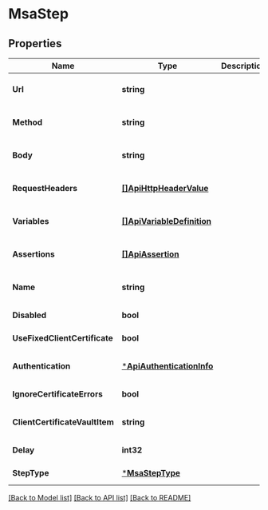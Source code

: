 # MsaStep

## Properties
Name | Type | Description | Notes
------------ | ------------- | ------------- | -------------
**Url** | **string** |  | [optional] [default to null]
**Method** | **string** |  | [optional] [default to null]
**Body** | **string** |  | [optional] [default to null]
**RequestHeaders** | [**[]ApiHttpHeaderValue**](ApiHttpHeaderValue.md) |  | [optional] [default to null]
**Variables** | [**[]ApiVariableDefinition**](ApiVariableDefinition.md) |  | [optional] [default to null]
**Assertions** | [**[]ApiAssertion**](ApiAssertion.md) |  | [optional] [default to null]
**Name** | **string** |  | [optional] [default to null]
**Disabled** | **bool** |  | [default to null]
**UseFixedClientCertificate** | **bool** |  | [default to null]
**Authentication** | [***ApiAuthenticationInfo**](ApiAuthenticationInfo.md) |  | [optional] [default to null]
**IgnoreCertificateErrors** | **bool** |  | [default to null]
**ClientCertificateVaultItem** | **string** |  | [optional] [default to null]
**Delay** | **int32** |  | [default to null]
**StepType** | [***MsaStepType**](MsaStepType.md) |  | [default to null]

[[Back to Model list]](../README.md#documentation-for-models) [[Back to API list]](../README.md#documentation-for-api-endpoints) [[Back to README]](../README.md)



